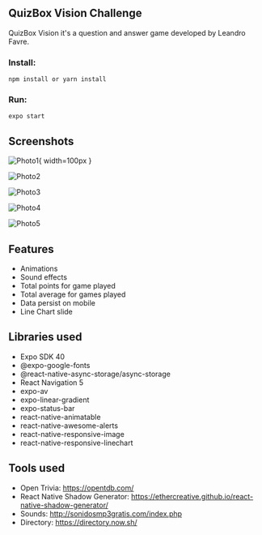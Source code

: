 ## QuizBox Vision Challenge

QuizBox Vision it's a question and answer game developed by Leandro Favre.

### Install:

```
npm install or yarn install
```

### Run:

```
expo start
```

## Screenshots

![Photo1](https://github.com/AtilaDev/QuizBoxVision/blob/main/assets/screenshots/photo1.png){ width=100px }

![Photo2](https://github.com/AtilaDev/QuizBoxVision/blob/main/assets/screenshots/photo2.png)

![Photo3](https://github.com/AtilaDev/QuizBoxVision/blob/main/assets/screenshots/photo3.png)

![Photo4](https://github.com/AtilaDev/QuizBoxVision/blob/main/assets/screenshots/photo4.png)

![Photo5](https://github.com/AtilaDev/QuizBoxVision/blob/main/assets/screenshots/photo5.png)

## Features

- Animations
- Sound effects
- Total points for game played
- Total average for games played
- Data persist on mobile
- Line Chart slide

## Libraries used

- Expo SDK 40
- @expo-google-fonts
- @react-native-async-storage/async-storage
- React Navigation 5
- expo-av
- expo-linear-gradient
- expo-status-bar
- react-native-animatable
- react-native-awesome-alerts
- react-native-responsive-image
- react-native-responsive-linechart

## Tools used

- Open Trivia: https://opentdb.com/
- React Native Shadow Generator: https://ethercreative.github.io/react-native-shadow-generator/
- Sounds: http://sonidosmp3gratis.com/index.php
- Directory: https://directory.now.sh/
